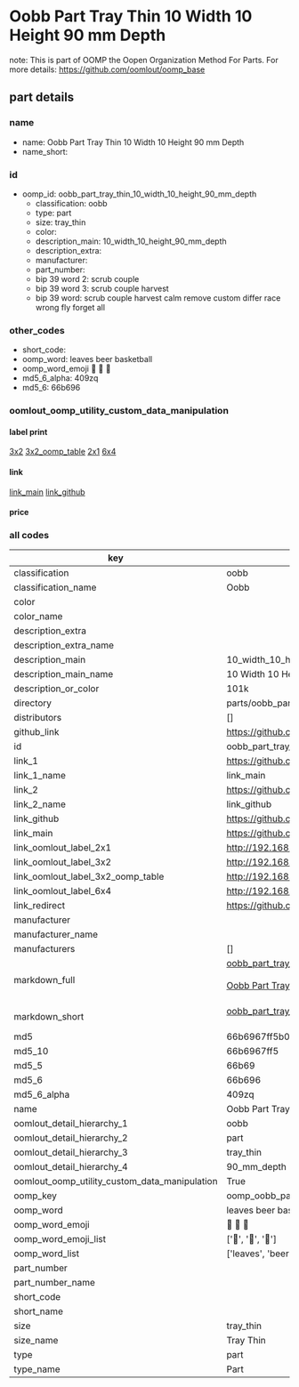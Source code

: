 # Oobb Part Tray Thin 10 Width 10 Height 90 mm Depth  

note: This is part of OOMP the Oopen Organization Method For Parts. For more details: https://github.com/oomlout/oomp_base

##  part details
  







### name
* name: Oobb Part Tray Thin 10 Width 10 Height 90 mm Depth
* name_short: 
### id
* oomp_id: oobb_part_tray_thin_10_width_10_height_90_mm_depth
  * classification: oobb
  * type: part
  * size: tray_thin
  * color: 
  * description_main: 10_width_10_height_90_mm_depth
  * description_extra: 
  * manufacturer: 
  * part_number: 
  * bip 39 word 2: scrub couple
  * bip 39 word 3: scrub couple harvest
  * bip 39 word: scrub couple harvest calm remove custom differ race wrong fly forget all

### other_codes
* short_code: 
* oomp_word: leaves beer basketball
* oomp_word_emoji :leaves: :beer: :basketball:
* md5_6_alpha: 409zq
* md5_6: 66b696






### oomlout_oomp_utility_custom_data_manipulation
#### label print
[3x2](http://192.168.1.245:1112/?label=oomp%20409zq)
[3x2_oomp_table](http://192.168.1.108:1112/?label=oomp%20409zq)
[2x1](http://192.168.1.242:1112/?label=oomp%20409zq)
[6x4](http://192.168.1.55:1112/?label=oomp%20409zq)    

#### link

[link_main](https://github.com/oomlout/oomlout_oomp_version_1_messy/tree/main/parts/oobb_part_tray_thin_10_width_10_height_90_mm_depth) [link_github](https://github.com/oomlout/oomlout_oomp_version_1_messy/tree/main/parts/oobb_part_tray_thin_10_width_10_height_90_mm_depth)                             

#### price







### all codes 
| key | value |  
| --- | --- |  
| classification | oobb |  
| classification_name | Oobb |  
| color |  |  
| color_name |  |  
| description_extra |  |  
| description_extra_name |  |  
| description_main | 10_width_10_height_90_mm_depth |  
| description_main_name | 10 Width 10 Height 90 mm Depth |  
| description_or_color | 101k |  
| directory | parts/oobb_part_tray_thin_10_width_10_height_90_mm_depth |  
| distributors | [] |  
| github_link | https://github.com/oomlout/oomlout_oomp_part_src/tree/main/parts/oobb_part_tray_thin_10_width_10_height_90_mm_depth |  
| id | oobb_part_tray_thin_10_width_10_height_90_mm_depth |  
| link_1 | https://github.com/oomlout/oomlout_oomp_version_1_messy/tree/main/parts/oobb_part_tray_thin_10_width_10_height_90_mm_depth |  
| link_1_name | link_main |  
| link_2 | https://github.com/oomlout/oomlout_oomp_version_1_messy/tree/main/parts/oobb_part_tray_thin_10_width_10_height_90_mm_depth |  
| link_2_name | link_github |  
| link_github | https://github.com/oomlout/oomlout_oomp_version_1_messy/tree/main/parts/oobb_part_tray_thin_10_width_10_height_90_mm_depth |  
| link_main | https://github.com/oomlout/oomlout_oomp_version_1_messy/tree/main/parts/oobb_part_tray_thin_10_width_10_height_90_mm_depth |  
| link_oomlout_label_2x1 | http://192.168.1.242:1112/?label=oomp%20409zq |  
| link_oomlout_label_3x2 | http://192.168.1.245:1112/?label=oomp%20409zq |  
| link_oomlout_label_3x2_oomp_table | http://192.168.1.108:1112/?label=oomp%20409zq |  
| link_oomlout_label_6x4 | http://192.168.1.55:1112/?label=oomp%20409zq |  
| link_redirect | https://github.com/oomlout/oomlout_oomp_version_1_messy/tree/main/parts/oobb_part_tray_thin_10_width_10_height_90_mm_depth |  
| manufacturer |  |  
| manufacturer_name |  |  
| manufacturers | [] |  
| markdown_full | [oobb_part_tray_thin_10_width_10_height_90_mm_depth](none)<br>[](none)<br>[Oobb Part Tray Thin 10 Width 10 Height 90 Mm Depth](none)<br><br> |  
| markdown_short | [oobb_part_tray_thin_10_width_10_height_90_mm_depth](none)<br><br> |  
| md5 | 66b6967ff5b067b8da5af208d2cc4e0e |  
| md5_10 | 66b6967ff5 |  
| md5_5 | 66b69 |  
| md5_6 | 66b696 |  
| md5_6_alpha | 409zq |  
| name | Oobb Part Tray Thin 10 Width 10 Height 90 mm Depth |  
| oomlout_detail_hierarchy_1 | oobb |  
| oomlout_detail_hierarchy_2 | part |  
| oomlout_detail_hierarchy_3 | tray_thin |  
| oomlout_detail_hierarchy_4 | 90_mm_depth |  
| oomlout_oomp_utility_custom_data_manipulation | True |  
| oomp_key | oomp_oobb_part_tray_thin_10_width_10_height_90_mm_depth |  
| oomp_word | leaves beer basketball |  
| oomp_word_emoji | :leaves: :beer: :basketball: |  
| oomp_word_emoji_list | [':leaves:', ':beer:', ':basketball:'] |  
| oomp_word_list | ['leaves', 'beer', 'basketball'] |  
| part_number |  |  
| part_number_name |  |  
| short_code |  |  
| short_name |  |  
| size | tray_thin |  
| size_name | Tray Thin |  
| type | part |  
| type_name | Part |  
